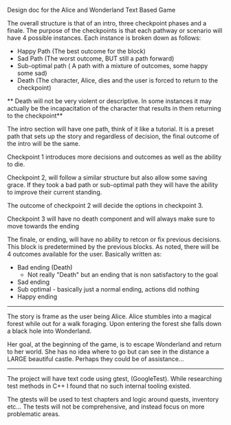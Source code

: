 Design doc for the Alice and Wonderland Text Based Game 

The overall structure is that of an intro, three checkpoint phases and a finale. The purpose of the checkpoints is that each pathway or scenario will have 
4 possible instances. Each instance is broken down as follows: 
- Happy Path (The best outcome for the block)
- Sad Path (The worst outcome, BUT still a path forward)
- Sub-optimal path ( A path with a mixture of outcomes, some happy some sad)
- Death (The character, Alice, dies and the user is forced to return to the checkpoint)

** Death will not be very violent or descriptive. In some instances it may actually be 
the incapacitation of the character that results in them returning to the checkpoint**

The intro section will have one path, think of it like a tutorial. It is a preset path that sets up the story and regardless of decision, the final outcome of the intro
will be the same. 

Checkpoint 1 introduces more decisions and outcomes as well as the ability to die. 

Checkpoint 2, will follow a similar structure but also allow some saving grace. If they took a bad path or sub-optimal path
they will have the ability to improve their current standing. 

The outcome of checkpoint 2 will decide the options in checkpoint 3. 

Checkpoint 3 will have no death component and will always make sure to move towards the ending

The finale, or ending, will have no ability to retcon or fix previous decisions. This block is predetermined 
by the previous blocks. As noted, there will be 4 outcomes available for the user. Basically written as:
- Bad ending (Death)
  - Not really "Death" but an ending that is non satisfactory to the goal
- Sad ending
- Sub optimal - basically just a normal ending, actions did nothing
- Happy ending 

________________________________________________________

The story is frame as the user being Alice. Alice stumbles into a magical forest while out for a walk foraging. Upon entering the forest 
she falls down a black hole into Wonderland. 

Her goal, at the beginning of the game, is to escape Wonderland and return to her world. 
She has no idea where to go but can see in the distance a LARGE beautiful castle. Perhaps they could be of assistance...

_________________________________________________________
The project will have text code using gtest, (GoogleTest). While researching test methods in C++ I found that no such internal 
tooling existed. 

The gtests will be used to test chapters and logic around quests, inventory etc...
The tests will not be comprehensive, and instead focus on more problematic areas. 
